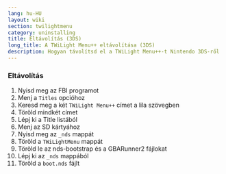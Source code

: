 ```yaml
---
lang: hu-HU
layout: wiki
section: twilightmenu
category: uninstalling
title: Eltávolítás (3DS)
long_title: A TWiLight Menu++ eltávolítása (3DS)
description: Hogyan távolítsd el a TWiLight Menu++-t Nintendo 3DS-ről
---
```


### Eltávolítás
1. Nyisd meg az FBI programot
1. Menj a `Titles` opcióhoz
1. Keresd meg a két `TWiLight Menu++` címet a lila szövegben
1. Töröld mindkét címet
1. Lépj ki a Title listából
1. Menj az SD kártyához
1. Nyisd meg az `_nds` mappát
1. Töröld a `TWiLightMenu` mappát
1. Töröld le az nds-bootstrap és a GBARunner2 fájlokat
1. Lépj ki az `_nds` mappából
1. Töröld a `boot.nds` fájlt
